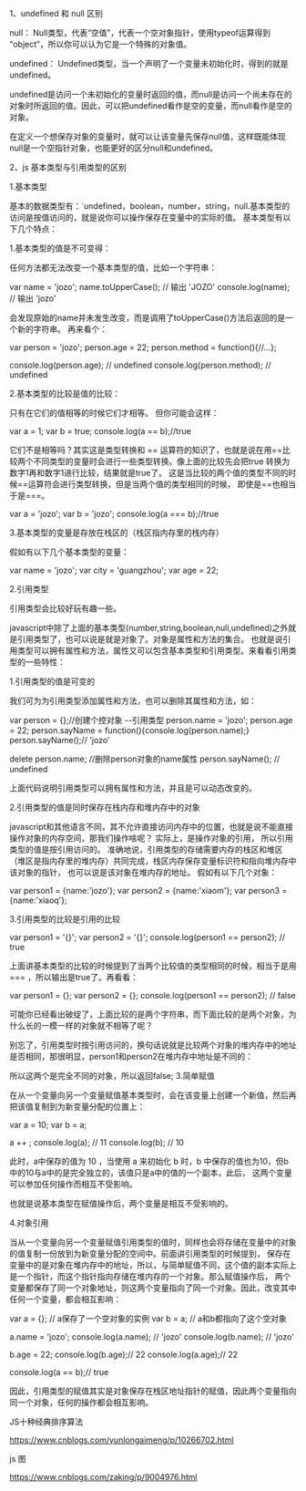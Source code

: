 1、undefined 和 null 区别

null： Null类型，代表“空值”，代表一个空对象指针，使用typeof运算得到 “object”，所以你可以认为它是一个特殊的对象值。

undefined： Undefined类型，当一个声明了一个变量未初始化时，得到的就是undefined。

undefined是访问一个未初始化的变量时返回的值，而null是访问一个尚未存在的对象时所返回的值。因此，可以把undefined看作是空的变量，而null看作是空的对象。

在定义一个想保存对象的变量时，就可以让该变量先保存null值，这样既能体现null是一个空指针对象，也能更好的区分null和undefined。

2、js 基本类型与引用类型的区别


1.基本类型

基本的数据类型有：`undefined，boolean，number，string，null.基本类型的访问是按值访问的，就是说你可以操作保存在变量中的实际的值。
基本类型有以下几个特点：

1.基本类型的值是不可变得：

任何方法都无法改变一个基本类型的值，比如一个字符串：


var name = 'jozo';
name.toUpperCase(); // 输出 'JOZO'
console.log(name); // 输出  'jozo'




会发现原始的name并未发生改变，而是调用了toUpperCase()方法后返回的是一个新的字符串。
再来看个：


var person = 'jozo';
person.age = 22;
person.method = function(){//...};

console.log(person.age); // undefined
console.log(person.method); // undefined

2.基本类型的比较是值的比较：

只有在它们的值相等的时候它们才相等。
但你可能会这样：



var a = 1;
var b = true;
console.log(a == b);//true


它们不是相等吗？其实这是类型转换和 == 运算符的知识了，也就是说在用==比较两个不同类型的变量时会进行一些类型转换。像上面的比较先会把true
转换为数字1再和数字1进行比较，结果就是true了。 这是当比较的两个值的类型不同的时候==运算符会进行类型转换，但是当两个值的类型相同的时候，
即使是==也相当于是===。



var a = 'jozo';
var b = 'jozo';
console.log(a === b);//true

3.基本类型的变量是存放在栈区的（栈区指内存里的栈内存）

假如有以下几个基本类型的变量：

var name = 'jozo';
var city = 'guangzhou';
var age = 22;

2.引用类型

引用类型会比较好玩有趣一些。

javascript中除了上面的基本类型(number,string,boolean,null,undefined)之外就是引用类型了，也可以说是就是对象了。对象是属性和方法的集合。
也就是说引用类型可以拥有属性和方法，属性又可以包含基本类型和引用类型。来看看引用类型的一些特性：

1.引用类型的值是可变的

我们可为为引用类型添加属性和方法，也可以删除其属性和方法，如：

var person = {};//创建个控对象 --引用类型
person.name = 'jozo';
person.age = 22;
person.sayName = function(){console.log(person.name);}
person.sayName();// 'jozo'

delete person.name; //删除person对象的name属性
person.sayName(); // undefined

上面代码说明引用类型可以拥有属性和方法，并且是可以动态改变的。

2.引用类型的值是同时保存在栈内存和堆内存中的对象

javascript和其他语言不同，其不允许直接访问内存中的位置，也就是说不能直接操作对象的内存空间，那我们操作啥呢？ 实际上，是操作对象的引用，
所以引用类型的值是按引用访问的。
准确地说，引用类型的存储需要内存的栈区和堆区（堆区是指内存里的堆内存）共同完成，栈区内存保存变量标识符和指向堆内存中该对象的指针，
也可以说是该对象在堆内存的地址。
假如有以下几个对象：


var person1 = {name:'jozo'};
var person2 = {name:'xiaom'};
var person3 = {name:'xiaoq'};


3.引用类型的比较是引用的比较

var person1 = '{}';
var person2 = '{}';
console.log(person1 == person2); // true

上面讲基本类型的比较的时候提到了当两个比较值的类型相同的时候，相当于是用 === ，所以输出是true了。再看看：


var person1 = {};
var person2 = {};
console.log(person1 == person2); // false

可能你已经看出破绽了，上面比较的是两个字符串，而下面比较的是两个对象，为什么长的一模一样的对象就不相等了呢？

别忘了，引用类型时按引用访问的，换句话说就是比较两个对象的堆内存中的地址是否相同，那很明显，person1和person2在堆内存中地址是不同的：







所以这两个是完全不同的对象，所以返回false;
3.简单赋值

在从一个变量向另一个变量赋值基本类型时，会在该变量上创建一个新值，然后再把该值复制到为新变量分配的位置上：

var a = 10;
var b = a;

a ++ ;
console.log(a); // 11
console.log(b); // 10

此时，a中保存的值为 10 ，当使用 a 来初始化 b 时，b 中保存的值也为10，但b中的10与a中的是完全独立的，该值只是a中的值的一个副本，此后，
这两个变量可以参加任何操作而相互不受影响。

也就是说基本类型在赋值操作后，两个变量是相互不受影响的。







4.对象引用

当从一个变量向另一个变量赋值引用类型的值时，同样也会将存储在变量中的对象的值复制一份放到为新变量分配的空间中。前面讲引用类型的时候提到，
保存在变量中的是对象在堆内存中的地址，所以，与简单赋值不同，这个值的副本实际上是一个指针，而这个指针指向存储在堆内存的一个对象。那么赋值操作后，
两个变量都保存了同一个对象地址，则这两个变量指向了同一个对象。因此，改变其中任何一个变量，都会相互影响：

var a = {}; // a保存了一个空对象的实例
var b = a;  // a和b都指向了这个空对象

a.name = 'jozo';
console.log(a.name); // 'jozo'
console.log(b.name); // 'jozo'

b.age = 22;
console.log(b.age);// 22
console.log(a.age);// 22

console.log(a == b);// true


因此，引用类型的赋值其实是对象保存在栈区地址指针的赋值，因此两个变量指向同一个对象，任何的操作都会相互影响。




JS十种经典排序算法

https://www.cnblogs.com/yunlongaimeng/p/10266702.html

js 图

https://www.cnblogs.com/zaking/p/9004976.html